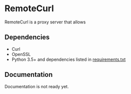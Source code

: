 # RemoteCurl

RemoteCurl is a proxy server that allows

## Dependencies
- Curl
- OpenSSL
- Python 3.5+ and dependencies listed in [requirements.txt](https://github.com/Wes-KW/PyRemoteChrome/requirements.txt)

## Documentation
Documentation is not ready yet.
